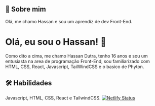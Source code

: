 
## 🚀 Sobre mim
Olá, me chamo Hassan e sou um aprendiz de dev Front-End.


# Olá, eu sou o Hassan! 👋

Como dito a cima, me chamo Hassan Dutra, tenho 16 anos e sou um entusiasta na area de programação Front-End, sou familiarizado com HTML, CSS, React, Javascript, TailWindCSS e o basico de Phyton.
## 🛠 Habilidades
Javascript, HTML, CSS, React e TailwindCSS.
[![Netlify Status](https://api.netlify.com/api/v1/badges/e4a7e64b-8cff-489c-b126-deeae70159e2/deploy-status)](https://app.netlify.com/sites/sebolereka/deploys)

